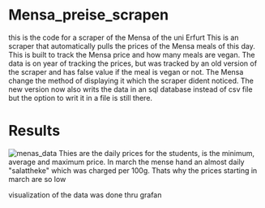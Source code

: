 # Mensa_preise_scrapen
this is the code for a scraper of the Mensa of the uni Erfurt
This is an scraper that automatically pulls the prices of the Mensa meals of this day. This is built to track the Mensa price and how many meals are vegan.
The data is on year of tracking the prices, but was tracked by an old version of the scraper and has false value if the meal is vegan or not. The Mensa change the method of displaying it which the scraper dident noticed.
The new version now also writs the data in an sql database instead of csv file but the option to writ it in a file is still there.

# Results
![menas_data](https://github.com/dermitdemk/Mensa_preise_scrapen/assets/60017842/e716032a-3efb-4b56-ad50-4a0a4d7e3647)
Thies are the daily prices for the students, is the minimum, average and maximum price. In march the mense hand an almost daily "salattheke" which was charged per 100g. Thats why the prices starting in march are so low 

visualization of the data was done thru grafan
